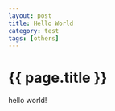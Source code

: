 ```yaml
---
layout: post
title: Hello World
category: test
tags: [others]
---
```


{{ page.title }}
================

hello world!